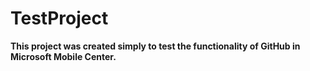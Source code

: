 # TestProject

**This project was created simply to test the functionality of GitHub in Microsoft Mobile Center.**
